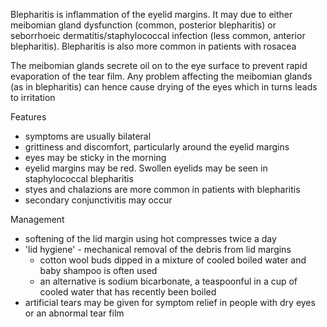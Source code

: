 Blepharitis is inflammation of the eyelid margins. It may due to either meibomian gland dysfunction (common, posterior blepharitis) or seborrhoeic dermatitis/staphylococcal infection (less common, anterior blepharitis). Blepharitis is also more common in patients with rosacea  
  
The meibomian glands secrete oil on to the eye surface to prevent rapid evaporation of the tear film. Any problem affecting the meibomian glands (as in blepharitis) can hence cause drying of the eyes which in turns leads to irritation  
  
Features  
* symptoms are usually bilateral
* grittiness and discomfort, particularly around the eyelid margins
* eyes may be sticky in the morning
* eyelid margins may be red. Swollen eyelids may be seen in staphylococcal blepharitis
* styes and chalazions are more common in patients with blepharitis
* secondary conjunctivitis may occur

  
Management  
* softening of the lid margin using hot compresses twice a day
* 'lid hygiene' \- mechanical removal of the debris from lid margins
	+ cotton wool buds dipped in a mixture of cooled boiled water and baby shampoo is often used
	+ an alternative is sodium bicarbonate, a teaspoonful in a cup of cooled water that has recently been boiled
* artificial tears may be given for symptom relief in people with dry eyes or an abnormal tear film
